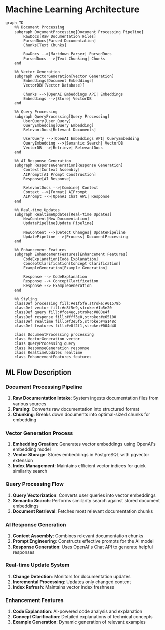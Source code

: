 # Machine Learning Architecture

```mermaid
graph TD
    %% Document Processing
    subgraph DocumentProcessing[Document Processing Pipeline]
        RawDocs[Raw Documentation Files]
        ParsedDocs[Parsed Documentation]
        Chunks[Text Chunks]
        
        RawDocs -->|Markdown Parser| ParsedDocs
        ParsedDocs -->|Text Chunking| Chunks
    end

    %% Vector Generation
    subgraph VectorGeneration[Vector Generation]
        Embeddings[Document Embeddings]
        VectorDB[(Vector Database)]
        
        Chunks -->|OpenAI Embeddings API| Embeddings
        Embeddings -->|Store| VectorDB
    end

    %% Query Processing
    subgraph QueryProcessing[Query Processing]
        UserQuery[User Query]
        QueryEmbedding[Query Embedding]
        RelevantDocs[Relevant Documents]
        
        UserQuery -->|OpenAI Embeddings API| QueryEmbedding
        QueryEmbedding -->|Semantic Search| VectorDB
        VectorDB -->|Retrieve| RelevantDocs
    end

    %% AI Response Generation
    subgraph ResponseGeneration[Response Generation]
        Context[Context Assembly]
        AIPrompt[AI Prompt Construction]
        Response[AI Response]
        
        RelevantDocs -->|Combine| Context
        Context -->|Format| AIPrompt
        AIPrompt -->|OpenAI Chat API| Response
    end

    %% Real-time Updates
    subgraph RealtimeUpdates[Real-time Updates]
        NewContent[New Documentation]
        UpdatePipeline[Update Pipeline]
        
        NewContent -->|Detect Changes| UpdatePipeline
        UpdatePipeline -->|Process| DocumentProcessing
    end

    %% Enhancement Features
    subgraph EnhancementFeatures[Enhancement Features]
        CodeExplanation[Code Explanation]
        ConceptClarification[Concept Clarification]
        ExampleGeneration[Example Generation]
        
        Response --> CodeExplanation
        Response --> ConceptClarification
        Response --> ExampleGeneration
    end

    %% Styling
    classDef processing fill:#e1f5fe,stroke:#01579b
    classDef vector fill:#e8f5e9,stroke:#1b5e20
    classDef query fill:#fce4ec,stroke:#880e4f
    classDef response fill:#fff3e0,stroke:#e65100
    classDef realtime fill:#f3e5f5,stroke:#4a148c
    classDef features fill:#e0f2f1,stroke:#004d40

    class DocumentProcessing processing
    class VectorGeneration vector
    class QueryProcessing query
    class ResponseGeneration response
    class RealtimeUpdates realtime
    class EnhancementFeatures features
```

## ML Flow Description

### Document Processing Pipeline
1. **Raw Documentation Intake**: System ingests documentation files from various sources
2. **Parsing**: Converts raw documentation into structured format
3. **Chunking**: Breaks down documents into optimal-sized chunks for embedding

### Vector Generation Process
1. **Embedding Creation**: Generates vector embeddings using OpenAI's embedding model
2. **Vector Storage**: Stores embeddings in PostgreSQL with pgvector extension
3. **Index Management**: Maintains efficient vector indices for quick similarity search

### Query Processing Flow
1. **Query Vectorization**: Converts user queries into vector embeddings
2. **Semantic Search**: Performs similarity search against stored document embeddings
3. **Document Retrieval**: Fetches most relevant documentation chunks

### AI Response Generation
1. **Context Assembly**: Combines relevant documentation chunks
2. **Prompt Engineering**: Constructs effective prompts for the AI model
3. **Response Generation**: Uses OpenAI's Chat API to generate helpful responses

### Real-time Update System
1. **Change Detection**: Monitors for documentation updates
2. **Incremental Processing**: Updates only changed content
3. **Index Refresh**: Maintains vector index freshness

### Enhancement Features
1. **Code Explanation**: AI-powered code analysis and explanation
2. **Concept Clarification**: Detailed explanations of technical concepts
3. **Example Generation**: Dynamic generation of relevant examples
